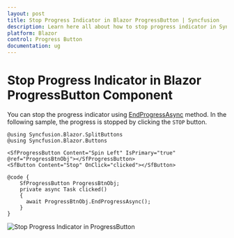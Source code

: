 ```yaml
---
layout: post
title: Stop Progress Indicator in Blazor ProgressButton | Syncfusion
description: Learn here all about how to stop progress indicator in Syncfusion Blazor ProgressButton component and more.
platform: Blazor
control: Progress Button
documentation: ug
---
```


# Stop Progress Indicator in Blazor ProgressButton Component

You can stop the progress indicator using [EndProgressAsync](https://help.syncfusion.com/cr/blazor/Syncfusion.Blazor.SplitButtons.SfProgressButton.html#Syncfusion_Blazor_SplitButtons_SfProgressButton_EndProgressAsync) method. In the following sample, the progress is stopped by clicking the `STOP` button.

```cshtml
@using Syncfusion.Blazor.SplitButtons
@using Syncfusion.Blazor.Buttons

<SfProgressButton Content="Spin Left" IsPrimary="true" @ref="ProgressBtnObj"></SfProgressButton>
<SfButton Content="Stop" OnClick="clicked"></SfButton>

@code {
    SfProgressButton ProgressBtnObj;
    private async Task clicked()
    {
      await ProgressBtnObj.EndProgressAsync();
    }
}
```

![Stop Progress Indicator in ProgressButton](./../images/blazor-progressbutton-stop-indicator.png)